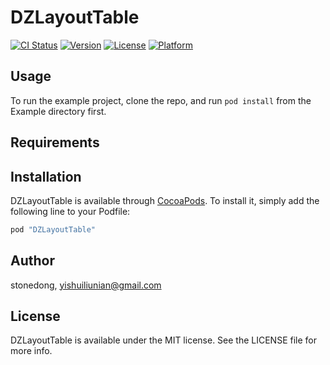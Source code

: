 # DZLayoutTable

[![CI Status](http://img.shields.io/travis/stonedong/DZLayoutTable.svg?style=flat)](https://travis-ci.org/stonedong/DZLayoutTable)
[![Version](https://img.shields.io/cocoapods/v/DZLayoutTable.svg?style=flat)](http://cocoapods.org/pods/DZLayoutTable)
[![License](https://img.shields.io/cocoapods/l/DZLayoutTable.svg?style=flat)](http://cocoapods.org/pods/DZLayoutTable)
[![Platform](https://img.shields.io/cocoapods/p/DZLayoutTable.svg?style=flat)](http://cocoapods.org/pods/DZLayoutTable)

## Usage

To run the example project, clone the repo, and run `pod install` from the Example directory first.

## Requirements

## Installation

DZLayoutTable is available through [CocoaPods](http://cocoapods.org). To install
it, simply add the following line to your Podfile:

```ruby
pod "DZLayoutTable"
```

## Author

stonedong, yishuiliunian@gmail.com

## License

DZLayoutTable is available under the MIT license. See the LICENSE file for more info.
